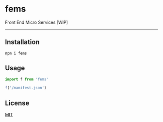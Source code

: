 # fems

Front End Micro Services [WIP]

--------

## Installation

`npm i fems`

## Usage

```javascript
import f from 'fems'

f('/manifest.json')
```

## License

[MIT](./LICENSE.md)
